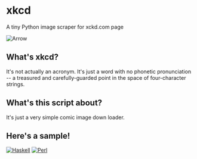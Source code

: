 # xkcd
A tiny Python image scraper for xckd.com page

![Arrow](https://imgs.xkcd.com/comics/arrow.png)

## What's xkcd?

It's not actually an acronym. It's just a word with no phonetic pronunciation -- a treasured and carefully-guarded point in the space of four-character strings.

## What's this script about?

It's just a very simple comic image down loader.

## Here's a sample!

[![Haskell](https://imgs.xkcd.com/comics/haskell.png)](https://xkcd.com/1312/)
[![Perl](https://imgs.xkcd.com/comics/perl_problems.png)](https://xkcd.com/1171/)

